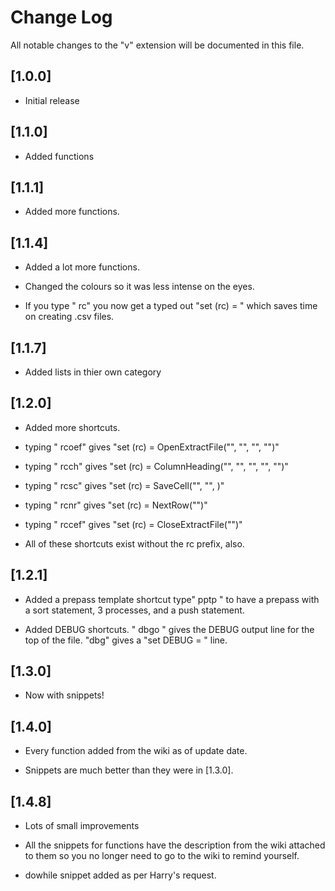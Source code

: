 # Change Log

All notable changes to the "v" extension will be documented in this file.


## [1.0.0]

- Initial release

## [1.1.0]

- Added functions

## [1.1.1] 

- Added more functions.

## [1.1.4]

- Added a lot more functions.

- Changed the colours so it was less intense on the eyes.

- If you type " rc" you now get a typed out "set (rc) = " which saves time on creating .csv files.

## [1.1.7] 

- Added lists in thier own category

## [1.2.0]

- Added more shortcuts. 

- typing " rcoef" gives "set (rc) = OpenExtractFile("", "", "", "")"

- typing " rcch" gives "set (rc) = ColumnHeading("", "", "", "", "")"

- typing " rcsc" gives "set (rc) = SaveCell("", "", )"

- typing " rcnr" gives "set (rc) = NextRow("")"

- typing " rccef" gives "set (rc) = CloseExtractFile("")"

- All of these shortcuts exist without the rc prefix, also.

## [1.2.1]

- Added a prepass template shortcut type" pptp " to have a prepass with a sort statement, 3 processes, and a push statement.

- Added DEBUG shortcuts. " dbgo " gives the DEBUG output line for the top of the file. "dbg" gives a "set DEBUG = " line.

## [1.3.0]

- Now with snippets!

## [1.4.0]

- Every function added from the wiki as of update date. 

- Snippets are much better than they were in [1.3.0]. 

## [1.4.8]

- Lots of small improvements

- All the snippets for functions have the description from the wiki attached to them so you no longer need to go to the wiki to remind yourself.

- dowhile snippet added as per Harry's request.